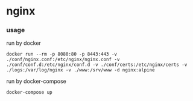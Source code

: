 # nginx

### usage
run by docker 
```
docker run --rm -p 8080:80 -p 8443:443 -v ./conf/nginx.conf:/etc/nginx/nginx.conf -v ./conf/conf.d:/etc/nginx/conf.d -v ./conf/certs:/etc/nginx/certs -v ./logs:/var/log/nginx -v ./www:/srv/www -d nginx:alpine
```

run by docker-compose 
```
docker-compose up
```
